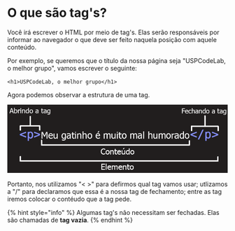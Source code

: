 # O que são tag's?

Você irá escrever o HTML por meio de tag's. Elas serão responsáveis por informar ao navegador o que deve ser feito naquela posição com aquele conteúdo. 

Por exemplo, se queremos que o título da nossa página seja "USPCodeLab, o melhor grupo", vamos escrever o seguinte:

```text
<h1>USPCodeLab, o melhor grupo</h1>
```

Agora podemos observar a estrutura de uma tag.

![](../../.gitbook/assets/imagem1.png)

Portanto, nos utilizamos "&lt; &gt;" para defirmos qual tag vamos usar; utlizamos a "/" para declaramos que essa é a nossa tag de fechamento; entre as tag iremos colocar o contéudo que a tag pede.

{% hint style="info" %}
Algumas tag's não necessitam ser fechadas. Elas são chamadas de **tag vazia**.
{% endhint %}

